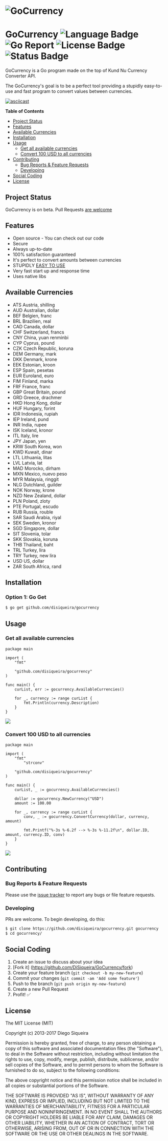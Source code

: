 # ![GoCurrency](http://image.prntscr.com/image/e1498265eef040bc956e388c35d8f93a.png)

# GoCurrency ![Language Badge](https://img.shields.io/badge/Language-Go-blue.svg) ![Go Report](https://goreportcard.com/badge/github.com/DiSiqueira/GoCurrency) ![License Badge](https://img.shields.io/badge/License-MIT-blue.svg) ![Status Badge](https://img.shields.io/badge/Status-Beta-brightgreen.svg)

GoCurrency is a Go program made on the top of Kund Nu Currency Converter API.

The GoCurrency's goal is to be a perfect tool providing a stupidly easy-to-use and fast program to convert values between currencies.

[![asciicast](http://image.prntscr.com/image/2f33d4153f794d15bd95d2d533adab98.png)](https://asciinema.org/a/107878?t=10)

**Table of Contents**

- [Project Status](#project-status)
- [Features](#features)
- [Available Currencies](#available-currencies)
- [Installation](#installation)
- [Usage](#usage)
  - [Get all available currencies](#get-all-available-currencies)
  - [Convert 100 USD to all currencies](#convert-100-USD-to-all-currencies)
- [Contributing](#contributing)
  - [Bug Reports & Feature Requests](#bug-reports--feature-requests)
  - [Developing](#developing)
- [Social Coding](#social-coding)
- [License](#license)

## Project Status

GoCurrency is on beta. Pull Requests [are welcome](https://github.com/DiSiqueira/GoCurrency#social-coding)

## Features

- Open source - You can check out our code
- Secure
- Always up-to-date
- 100% satisfaction guaranteed
- It's perfect to convert amounts between currencies
- STUPIDLY [EASY TO USE](https://github.com/DiSiqueira/GoCurrency#usage)
- Very fast start up and response time
- Uses native libs

## Available Currencies

- ATS Austria, shilling
- AUD Australian, dollar
- BEF Belgien, franc
- BRL Brazilien, real
- CAD Canada, dollar
- CHF Switzerland, francs
- CNY China, yuan renminbi
- CYP Cyprus, pound
- CZK Czech Republic, koruna
- DEM Germany, mark
- DKK Denmark, krone
- EEK Estonian, kroon
- ESP Spain, pesetas
- EUR Euroland, euro
- FIM Finland, marka
- FRF France, franc
- GBP Great Britain, pound
- GRD Greece, drachmer
- HKD Hong Kong, dollar
- HUF Hungary, forint
- IDR Indonesia, rupiah
- IEP Ireland, pund
- INR India, rupee
- ISK Iceland, kronor
- ITL Italy, lire
- JPY Japan, yen
- KRW South Korea, won
- KWD Kuwait, dinar
- LTL Lithuania,  litas
- LVL Latvia, lat
- MAD Morocko, dirham
- MXN Mexico, nuevo peso
- MYR Malaysia, ringgit
- NLG Dutchland, guilder
- NOK Norway, krone
- NZD New Zealand, dollar
- PLN Poland, zloty
- PTE Portugal, escudo
- RUB Russia, rouble
- SAR Saudi Arabia, riyal
- SEK Sweden, kronor
- SGD Singapore, dollar
- SIT Slovenia, tolar
- SKK Slovakia, koruna
- THB Thailand, baht
- TRL Turkey, lira
- TRY Turkey, new lira
- USD US, dollar
- ZAR South Africa, rand

## Installation

### Option 1: Go Get

```bash
$ go get github.com/disiqueira/gocurrency
```

## Usage

### Get all available currencies

```golang
package main

import (
	"fmt"

	"github.com/disiqueira/gocurrency"
)

func main() {
	curList, err := gocurrency.AvailableCurrencies()

	for _, currency := range curList {
		fmt.Println(currency.Description)
	}
}
```

![](http://image.prntscr.com/image/996b6db6daa5404daa52b551849da8f3.png)

### Convert 100 USD to all currencies

```golang
package main

import (
	"fmt"
        "strconv"

	"github.com/disiqueira/gocurrency"
)

func main() {
	curList, _ := gocurrency.AvailableCurrencies()

	dollar := gocurrency.NewCurrency("USD")
	amount := 100.00

	for _, currency := range curList {
		conv, _ := gocurrency.ConvertCurrency(dollar, currency, amount)

		fmt.Printf("%-3s %-6.2f --> %-3s %-11.2f\n", dollar.ID, amount, currency.ID, conv)
	}
}
```

![](http://image.prntscr.com/image/4aac591db36443698437e0d60a63fb88.png)

## Contributing

### Bug Reports & Feature Requests

Please use the [issue tracker](https://github.com/DiSiqueira/GoCurrency/issues) to report any bugs or file feature requests.

### Developing

PRs are welcome. To begin developing, do this:

```bash
$ git clone https://github.com/disiqueira/gocurrency.git gocurrency
$ cd gocurrency/
```

## Social Coding

1. Create an issue to discuss about your idea
2. [Fork it] (https://github.com/DiSiqueira/GoCurrency/fork)
3. Create your feature branch (`git checkout -b my-new-feature`)
4. Commit your changes (`git commit -am 'Add some feature'`)
5. Push to the branch (`git push origin my-new-feature`)
6. Create a new Pull Request
7. Profit! :white_check_mark:

## License

The MIT License (MIT)

Copyright (c) 2013-2017 Diego Siqueira

Permission is hereby granted, free of charge, to any person obtaining a copy
of this software and associated documentation files (the "Software"), to deal
in the Software without restriction, including without limitation the rights
to use, copy, modify, merge, publish, distribute, sublicense, and/or sell
copies of the Software, and to permit persons to whom the Software is
furnished to do so, subject to the following conditions:

The above copyright notice and this permission notice shall be included in
all copies or substantial portions of the Software.

THE SOFTWARE IS PROVIDED "AS IS", WITHOUT WARRANTY OF ANY KIND, EXPRESS OR
IMPLIED, INCLUDING BUT NOT LIMITED TO THE WARRANTIES OF MERCHANTABILITY,
FITNESS FOR A PARTICULAR PURPOSE AND NONINFRINGEMENT.  IN NO EVENT SHALL THE
AUTHORS OR COPYRIGHT HOLDERS BE LIABLE FOR ANY CLAIM, DAMAGES OR OTHER
LIABILITY, WHETHER IN AN ACTION OF CONTRACT, TORT OR OTHERWISE, ARISING FROM,
OUT OF OR IN CONNECTION WITH THE SOFTWARE OR THE USE OR OTHER DEALINGS IN
THE SOFTWARE.
